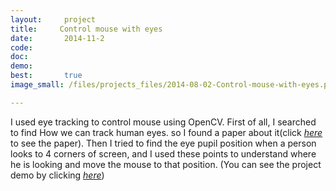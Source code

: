 ```yaml
---
layout:     project
title:     Control mouse with eyes
date:       2014-11-2
code:  
doc:        
demo:
best:       true
image_small: /files/projects_files/2014-08-02-Control-mouse-with-eyes.png

---
```

I used eye tracking to control mouse using OpenCV. First of all, I searched to find How we can  track human eyes. so I found a paper about it(click  [*here*](http://www.inb.uni-luebeck.de/publikationen/pdfs/TiBa11b.pdf) to see the paper). Then I tried to find the eye pupil position when a person looks to 4 corners of screen, and I used these points to understand where he is looking and move the mouse to that position. (You can see the project demo by clicking [*here*](https://pnikdel.tinytake.com/sf/MjEwNzc0XzEzMjMzNDM)) 
